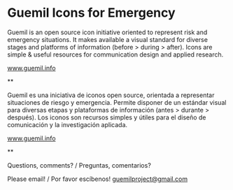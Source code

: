 # Guemil Icons for Emergency
Guemil is an open source icon initiative oriented to represent risk and emergency situations. It makes available a visual standard for diverse stages and platforms of information (before > during > after). Icons are simple & useful resources for communication design and applied research.

www.guemil.info

**

Guemil es una iniciativa de iconos open source, orientada a representar situaciones de riesgo y emergencia. Permite disponer de un estándar visual para diversas etapas y plataformas de información (antes > durante > después). Los iconos son recursos simples y útiles para el diseño de comunicación y la investigación aplicada.

www.guemil.info

**

Questions, comments? / Preguntas, comentarios?

Please email! / Por favor escíbenos!
guemilproject@gmail.com
